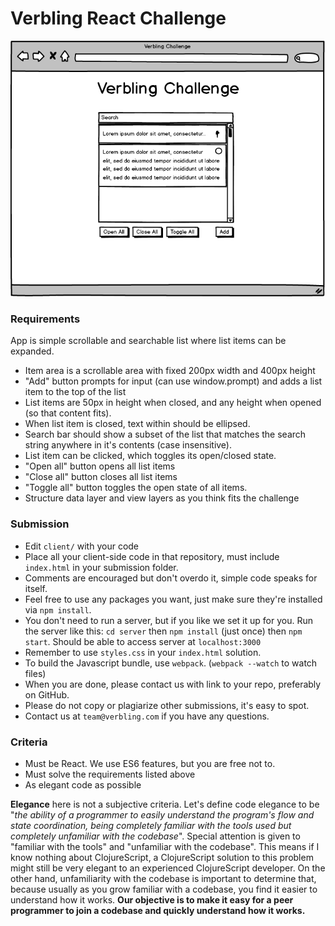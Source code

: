 # Verbling React Challenge

![](docs/spec.png)

### Requirements

App is simple scrollable and searchable list where list items can be expanded.

- Item area is a scrollable area with fixed 200px width and 400px height
- "Add" button prompts for input (can use window.prompt) and adds a list item to the top of the list
- List items are 50px in height when closed, and any height when opened (so that content fits).
- When list item is closed, text within should be ellipsed.
- Search bar should show a subset of the list that matches the search string anywhere in it's contents (case insensitive).
- List item can be clicked, which toggles its open/closed state.
- "Open all" button opens all list items
- "Close all" button closes all list items
- "Toggle all" button toggles the open state of all items.
- Structure data layer and view layers as you think fits the challenge

### Submission

- Edit `client/` with your code
- Place all your client-side code in that repository, must include `index.html` in your submission folder.
- Comments are encouraged but don't overdo it, simple code speaks for itself.
- Feel free to use any packages you want, just make sure they're installed via `npm install`.
- You don't need to run a server, but if you like we set it up for you. Run the server like this: `cd server` then `npm install` (just once) then `npm start`. Should be able to access server at `localhost:3000`
- Remember to use `styles.css` in your `index.html` solution.
- To build the Javascript bundle, use `webpack`. (`webpack --watch` to watch files)
- When you are done, please contact us with link to your repo, preferably on GitHub.
- Please do not copy or plagiarize other submissions, it's easy to spot.
- Contact us at `team@verbling.com` if you have any questions.

### Criteria

- Must be React. We use ES6 features, but you are free not to.
- Must solve the requirements listed above
- As elegant code as possible

**Elegance** here is not a subjective criteria. Let's define code elegance to be "*the ability of a programmer to easily understand the program's flow and state coordination, being completely familiar with the tools used but completely unfamiliar with the codebase*". Special attention is given to "familiar with the tools" and "unfamiliar with the codebase". This means if I know nothing about ClojureScript, a ClojureScript solution to this problem might still be very elegant to an experienced ClojureScript developer. On the other hand, unfamiliarity with the codebase is important to determine that, because usually as you grow familiar with a codebase, you find it easier to understand how it works. **Our objective is to make it easy for a peer programmer to join a codebase and quickly understand how it works.**
